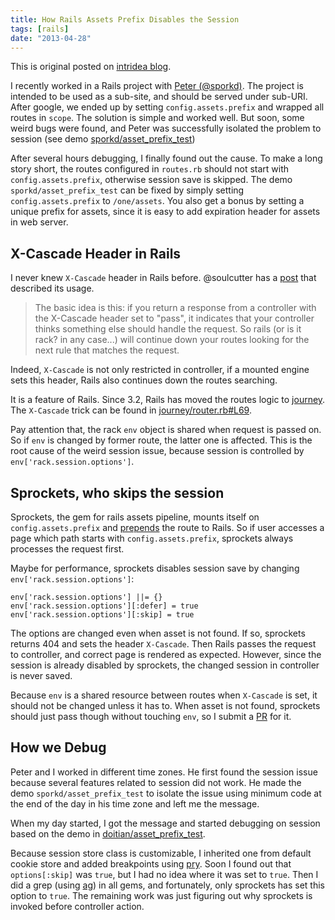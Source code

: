 ```yaml
---
title: How Rails Assets Prefix Disables the Session
tags: [rails]
date: "2013-04-28"
---
```


This is original posted on
[intridea blog](http://www.intridea.com/blog/2013/3/20/rails-assets-prefix-may-disable-your-session).

I recently worked in a Rails project with [Peter (@sporkd)][Peter]. The
project is intended to be used as a sub-site, and should be served under
sub-URI. After google, we ended up by setting `config.assets.prefix` and
wrapped all routes in `scope`. The solution is simple and worked well. But
soon, some weird bugs were found, and Peter was successfully isolated the
problem to session (see demo
[sporkd/asset_prefix_test](https://github.com/sporkd/asset_prefix_test))

After several hours debugging, I finally found out the cause. To make a long
story short, the routes configured in `routes.rb` should not start with
`config.assets.prefix`, otherwise session save is skipped. The demo
`sporkd/asset_prefix_test` can be fixed by simply setting
`config.assets.prefix` to `/one/assets`. You also get a bonus by setting a
unique prefix for assets, since it is easy to add expiration header for assets
in web server.

<!--more-->

X-Cascade Header in Rails
-------------------------

I never knew `X-Cascade` header in Rails before. @soulcutter has a
[post][x-cascade-header-in-rails] that described its usage.

> The basic idea is this: if you return a response from a controller with the
> X-Cascade header set to "pass", it indicates that your controller thinks
> something else should handle the request. So rails (or is it rack? in any
> case...) will continue down your routes looking for the next rule that
> matches the request.

Indeed, `X-Cascade` is not only restricted in controller, if a mounted engine
sets this header, Rails also continues down the routes searching.

It is a feature of Rails. Since 3.2, Rails has moved the routes logic to
[journey][]. The `X-Cascade` trick can be found in
[journey/router.rb#L69](https://github.com/rails/journey/blob/master/lib/journey/router.rb#L69).

Pay attention that, the rack `env` object is shared when request is passed
on. So if `env` is changed by former route, the latter one is affected. This
is the root cause of the weird session issue, because session is controlled by
`env['rack.session.options']`.

Sprockets, who skips the session
--------------------------------

Sprockets, the gem for rails assets pipeline, mounts itself on
`config.assets.prefix` and [prepends](https://github.com/rails/rails/blob/3-2-stable/actionpack/lib/sprockets/bootstrap.rb#L27)
the route to Rails. So if user accesses a page which path starts with
`config.assets.prefix`, sprockets always processes the request first.

Maybe for performance, sprockets disables session save by changing
`env['rack.session.options']`:

    env['rack.session.options'] ||= {}
    env['rack.session.options'][:defer] = true
    env['rack.session.options'][:skip] = true

The options are changed even when asset is not found. If so, sprockets
returns 404 and sets the header `X-Cascade`. Then Rails passes the request to
controller, and correct page is rendered as expected. However, since the
session is already disabled by sprockets, the changed session in controller is
never saved.

Because `env` is a shared resource between routes when `X-Cascade` is set, it
should not be changed unless it has to. When asset is not found, sprockets
should just pass though without touching `env`, so I submit a
[PR](https://github.com/sstephenson/sprockets/pull/421) for it.

How we Debug
------------

Peter and I worked in different time zones. He first found the session issue
because several features related to session did not work. He made the demo
`sporkd/asset_prefix_test` to isolate the issue using minimum code at the end
of the day in his time zone and left me the message.

When my day started, I got the message and started debugging on session based on
the demo in
[doitian/asset_prefix_test](https://github.com/doitian/asset_prefix_test/compare/asset-prefix-one-deep).

Because session store class is customizable, I inherited one from default
cookie store and added breakpoints using [pry][]. Soon I found out that
`options[:skip]` was `true`, but I had no idea where it was set to
`true`. Then I did a grep (using [ag][]) in all gems, and fortunately, only
sprockets has set this option to `true`. The remaining work was just figuring
out why sprockets is invoked before controller action.

[x-cascade-header-in-rails]: http://teambandb.typepad.com/soultech/2011/10/x-cascade-header-in-rails.html
[journey]: https://github.com/rails/journey
[Peter]: https://twitter.com/sporkd
[pry]: https://github.com/pry/pry
[ag]: https://github.com/ggreer/the_silver_searcher


